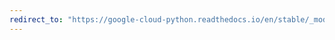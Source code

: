 ```yaml
---
redirect_to: "https://google-cloud-python.readthedocs.io/en/stable/_modules/google/cloud/storage/bucket.html"
---
```

